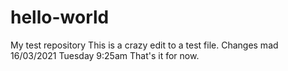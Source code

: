 # hello-world
My test repository
This is a crazy edit to a test file.
Changes mad 16/03/2021  Tuesday  9:25am
That's it for now.
